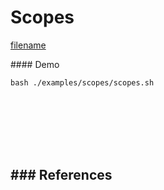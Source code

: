 # Scopes

[filename](../../examples/scopes/scopes.sh ':include :type=code bash')

#### Demo
```
bash ./examples/scopes/scopes.sh
```

<br><br><br><br><br>

### References
- 
